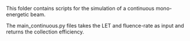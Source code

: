 This folder contains scripts for the simulation of a continuous mono-energetic beam.

The main_continuous.py files takes the LET and fluence-rate as input and returns the collection efficiency.
